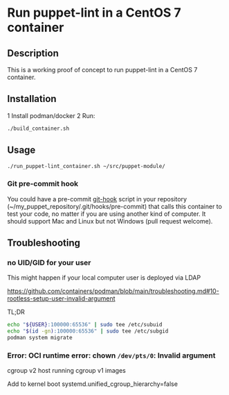 # Run puppet-lint in a CentOS 7 container

## Description

This is a working proof of concept to run puppet-lint in a CentOS 7 container.

## Installation

1 Install podman/docker
2 Run:
```bash
./build_container.sh
```

## Usage

```bash
./run_puppet-lint_container.sh ~/src/puppet-module/
```
### Git pre-commit hook
You could have a pre-commit [git-hook](https://git-scm.com/book/en/v2/Customizing-Git-Git-Hooks) script in your repository (~/my_puppet_repository/.git/hooks/pre-commit) that calls this container to test your code, no matter if you are using another kind of computer. It should support Mac and Linux but not Windows (pull request welcome).

## Troubleshooting

### no UID/GID for your user

This might happen if your local computer user is deployed via LDAP

https://github.com/containers/podman/blob/main/troubleshooting.md#10-rootless-setup-user-invalid-argument

TL;DR
```bash
echo "${USER}:100000:65536" | sudo tee /etc/subuid
echo "$(id -gn):100000:65536" | sudo tee /etc/subgid
podman system migrate
```

### Error: OCI runtime error: chown `/dev/pts/0`: Invalid argument

cgroup v2 host running cgroup v1 images

Add to kernel boot 
systemd.unified_cgroup_hierarchy=false
